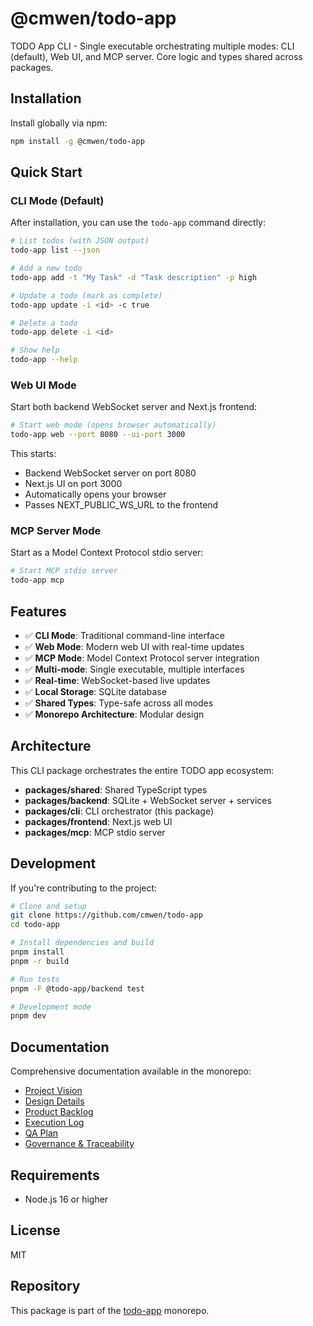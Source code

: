 # @cmwen/todo-app

TODO App CLI - Single executable orchestrating multiple modes: CLI (default), Web UI, and MCP server. Core logic and types shared across packages.

## Installation

Install globally via npm:

```bash
npm install -g @cmwen/todo-app
```

## Quick Start

### CLI Mode (Default)
After installation, you can use the `todo-app` command directly:

```bash
# List todos (with JSON output)
todo-app list --json

# Add a new todo
todo-app add -t "My Task" -d "Task description" -p high

# Update a todo (mark as complete)
todo-app update -i <id> -c true

# Delete a todo
todo-app delete -i <id>

# Show help
todo-app --help
```

### Web UI Mode
Start both backend WebSocket server and Next.js frontend:

```bash
# Start web mode (opens browser automatically)
todo-app web --port 8080 --ui-port 3000
```

This starts:
- Backend WebSocket server on port 8080
- Next.js UI on port 3000
- Automatically opens your browser
- Passes NEXT_PUBLIC_WS_URL to the frontend

### MCP Server Mode
Start as a Model Context Protocol stdio server:

```bash
# Start MCP stdio server
todo-app mcp
```

## Features

- ✅ **CLI Mode**: Traditional command-line interface
- ✅ **Web Mode**: Modern web UI with real-time updates
- ✅ **MCP Mode**: Model Context Protocol server integration
- ✅ **Multi-mode**: Single executable, multiple interfaces
- ✅ **Real-time**: WebSocket-based live updates
- ✅ **Local Storage**: SQLite database
- ✅ **Shared Types**: Type-safe across all modes
- ✅ **Monorepo Architecture**: Modular design

## Architecture

This CLI package orchestrates the entire TODO app ecosystem:

- **packages/shared**: Shared TypeScript types
- **packages/backend**: SQLite + WebSocket server + services  
- **packages/cli**: CLI orchestrator (this package)
- **packages/frontend**: Next.js web UI
- **packages/mcp**: MCP stdio server

## Development

If you're contributing to the project:

```bash
# Clone and setup
git clone https://github.com/cmwen/todo-app
cd todo-app

# Install dependencies and build
pnpm install
pnpm -r build

# Run tests
pnpm -F @todo-app/backend test

# Development mode
pnpm dev
```

## Documentation

Comprehensive documentation available in the monorepo:

- [Project Vision](https://github.com/cmwen/todo-app/blob/main/docs/vision.md)
- [Design Details](https://github.com/cmwen/todo-app/blob/main/docs/design.md)
- [Product Backlog](https://github.com/cmwen/todo-app/blob/main/docs/product_backlog.md)
- [Execution Log](https://github.com/cmwen/todo-app/blob/main/docs/execution_log.md)
- [QA Plan](https://github.com/cmwen/todo-app/blob/main/docs/qa_plan.md)
- [Governance & Traceability](https://github.com/cmwen/todo-app/blob/main/docs/governance_traceability.md)

## Requirements

- Node.js 16 or higher

## License

MIT

## Repository

This package is part of the [todo-app](https://github.com/cmwen/todo-app) monorepo.
